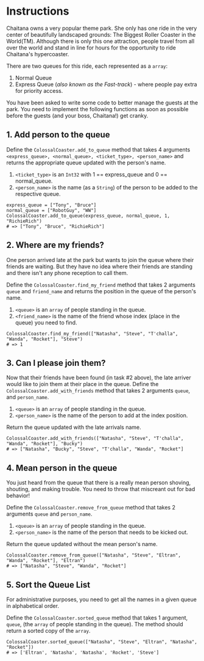 # Instructions

Chaitana owns a very popular theme park.
She only has one ride in the very center of beautifully landscaped grounds: The Biggest Roller Coaster in the World(TM).
Although there is only this one attraction, people travel from all over the world and stand in line for hours for the opportunity to ride Chaitana's hypercoaster.

There are two queues for this ride, each represented as a `array`:

1. Normal Queue
2. Express Queue (_also known as the Fast-track_) - where people pay extra for priority access.

You have been asked to write some code to better manage the guests at the park.
You need to implement the following functions as soon as possible before the guests (and your boss, Chaitana!) get cranky.

## 1. Add person to the queue

Define the `ColossalCoaster.add_to_queue` method that takes 4 arguments `<express_queue>, <normal_queue>, <ticket_type>, <person_name>` and returns the appropriate queue updated with the person's name.

1. `<ticket_type>` is an `Int32` with 1 == express_queue and 0 == normal_queue.
2. `<person_name>` is the name (as a `String`) of the person to be added to the respective queue.

```crystal
express_queue = ["Tony", "Bruce"]
normal_queue = ["RobotGuy", "WW"]
ColossalCoaster.add_to_queue(express_queue, normal_queue, 1, "RichieRich")
# => ["Tony", "Bruce", "RichieRich"]
```

## 2. Where are my friends?

One person arrived late at the park but wants to join the queue where their friends are waiting.
But they have no idea where their friends are standing and there isn't any phone reception to call them.

Define the `ColossalCoaster.find_my_friend` method that takes 2 arguments `queue` and `friend_name` and returns the position in the queue of the person's name.

1. `<queue>` is an `array` of people standing in the queue.
2. `<friend_name>` is the name of the friend whose index (place in the queue) you need to find.

```crystal
ColossalCoaster.find_my_friend(["Natasha", "Steve", "T'challa", "Wanda", "Rocket"], "Steve")
# => 1
```


## 3. Can I please join them?

Now that their friends have been found (in task #2 above), the late arriver would like to join them at their place in the queue.
Define the `ColossalCoaster.add_with_friends` method that takes 2 arguments `queue`, and `person_name`.

1. `<queue>` is an `array` of people standing in the queue.
2. `<person_name>` is the name of the person to add at the index position.

Return the queue updated with the late arrivals name.

```crystal
ColossalCoaster.add_with_friends(["Natasha", "Steve", "T'challa", "Wanda", "Rocket"], "Bucky")
# => ["Natasha", "Bucky", "Steve", "T'challa", "Wanda", "Rocket"]
```

## 4. Mean person in the queue

You just heard from the queue that there is a really mean person shoving, shouting, and making trouble.
You need to throw that miscreant out for bad behavior!

Define the `ColossalCoaster.remove_from_queue` method that takes 2 arguments `queue` and `person_name`.

1. `<queue>` is an `array` of people standing in the queue.
2. `<person_name>` is the name of the person that needs to be kicked out.

Return the queue updated without the mean person's name.

```crystal
ColossalCoaster.remove_from_queue(["Natasha", "Steve", "Eltran", "Wanda", "Rocket"], "Eltran")
# => ["Natasha", "Steve", "Wanda", "Rocket"]
```

## 5. Sort the Queue List

For administrative purposes, you need to get all the names in a given queue in alphabetical order.

Define the `ColossalCoaster.sorted_queue` method that takes 1 argument, `queue`, (the `array` of people standing in the queue).
The method should return a sorted copy of the `array`.

```crystal
ColossalCoaster.sorted_queue(["Natasha", "Steve", "Eltran", "Natasha", "Rocket"])
# => ['Eltran', 'Natasha', 'Natasha', 'Rocket', 'Steve']
```
